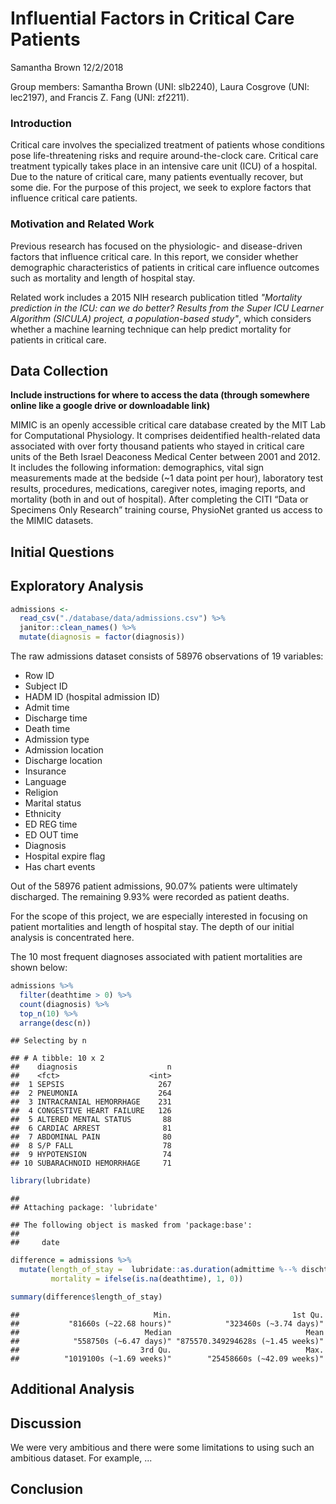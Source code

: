 Influential Factors in Critical Care Patients
================
Samantha Brown
12/2/2018

Group members: Samantha Brown (UNI: slb2240), Laura Cosgrove (UNI: lec2197), and Francis Z. Fang (UNI: zf2211).

### Introduction

Critical care involves the specialized treatment of patients whose conditions pose life-threatening risks and require around-the-clock care. Critical care treatment typically takes place in an intensive care unit (ICU) of a hospital. Due to the nature of critical care, many patients eventually recover, but some die. For the purpose of this project, we seek to explore factors that influence critical care patients.

### Motivation and Related Work

Previous research has focused on the physiologic- and disease-driven factors that influence critical care. In this report, we consider whether demographic characteristics of patients in critical care influence outcomes such as mortality and length of hospital stay.

Related work includes a 2015 NIH research publication titled *"Mortality prediction in the ICU: can we do better? Results from the Super ICU Learner Algorithm (SICULA) project, a population-based study"*, which considers whether a machine learning technique can help predict mortality for patients in critical care.

Data Collection
---------------

**Include instructions for where to access the data (through somewhere online like a google drive or downloadable link)**

MIMIC is an openly accessible critical care database created by the MIT Lab for Computational Physiology. It comprises deidentified health-related data associated with over forty thousand patients who stayed in critical care units of the Beth Israel Deaconess Medical Center between 2001 and 2012. It includes the following information: demographics, vital sign measurements made at the bedside (~1 data point per hour), laboratory test results, procedures, medications, caregiver notes, imaging reports, and mortality (both in and out of hospital). After completing the CITI “Data or Specimens Only Research” training course, PhysioNet granted us access to the MIMIC datasets.

Initial Questions
-----------------

Exploratory Analysis
--------------------

``` r
admissions <- 
  read_csv("./database/data/admissions.csv") %>% 
  janitor::clean_names() %>% 
  mutate(diagnosis = factor(diagnosis))
```

The raw admissions dataset consists of 58976 observations of 19 variables:

-   Row ID
-   Subject ID
-   HADM ID (hospital admission ID)
-   Admit time
-   Discharge time
-   Death time
-   Admission type
-   Admission location
-   Discharge location
-   Insurance
-   Language
-   Religion
-   Marital status
-   Ethnicity
-   ED REG time
-   ED OUT time
-   Diagnosis
-   Hospital expire flag
-   Has chart events

Out of the 58976 patient admissions, 90.07% patients were ultimately discharged. The remaining 9.93% were recorded as patient deaths.

For the scope of this project, we are especially interested in focusing on patient mortalities and length of hospital stay. The depth of our initial analysis is concentrated here.

The 10 most frequent diagnoses associated with patient mortalities are shown below:

``` r
admissions %>% 
  filter(deathtime > 0) %>%
  count(diagnosis) %>% 
  top_n(10) %>% 
  arrange(desc(n))
```

    ## Selecting by n

    ## # A tibble: 10 x 2
    ##    diagnosis                    n
    ##    <fct>                    <int>
    ##  1 SEPSIS                     267
    ##  2 PNEUMONIA                  264
    ##  3 INTRACRANIAL HEMORRHAGE    231
    ##  4 CONGESTIVE HEART FAILURE   126
    ##  5 ALTERED MENTAL STATUS       88
    ##  6 CARDIAC ARREST              81
    ##  7 ABDOMINAL PAIN              80
    ##  8 S/P FALL                    78
    ##  9 HYPOTENSION                 74
    ## 10 SUBARACHNOID HEMORRHAGE     71

``` r
library(lubridate)
```

    ## 
    ## Attaching package: 'lubridate'

    ## The following object is masked from 'package:base':
    ## 
    ##     date

``` r
difference = admissions %>% 
  mutate(length_of_stay =  lubridate::as.duration(admittime %--% dischtime),
         mortality = ifelse(is.na(deathtime), 1, 0))

summary(difference$length_of_stay)
```

    ##                              Min.                           1st Qu. 
    ##           "81660s (~22.68 hours)"            "323460s (~3.74 days)" 
    ##                            Median                              Mean 
    ##            "558750s (~6.47 days)" "875570.349294628s (~1.45 weeks)" 
    ##                           3rd Qu.                              Max. 
    ##          "1019100s (~1.69 weeks)"        "25458660s (~42.09 weeks)"

Additional Analysis
-------------------

Discussion
----------

We were very ambitious and there were some limitations to using such an ambitious dataset. For example, ...

Conclusion
----------
